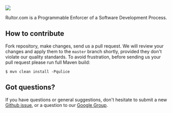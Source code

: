 <img src="http://img.rultor.com/logo-64x64.png">

Rultor.com is a Programmable Enforcer of a Software Development Process.

## How to contribute

Fork repository, make changes, send us a pull request. We will review
your changes and apply them to the `master` branch shortly, provided
they don't violate our quality standards. To avoid frustration, before
sending us your pull request please run full Maven build:

```
$ mvn clean install -Pqulice
```

## Got questions?

If you have questions or general suggestions, don't hesitate to submit
a new [Github issue](https://github.com/yegor256/rultor/issues/new),
or a question to our
[Google Group](https://groups.google.com/forum/#!forum/rultor).
